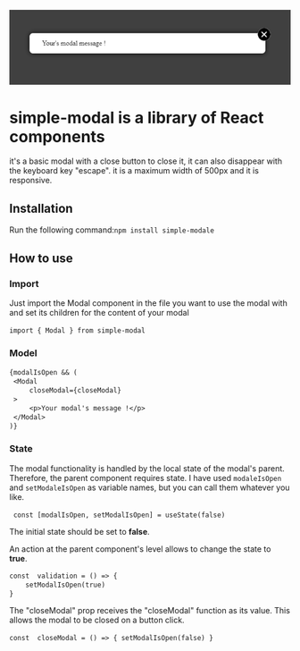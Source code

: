 ![Cover](src/lib/assets/modal-image.PNG)

# simple-modal is a library of React components 

it's a basic modal with a close button to close it, it can also disappear with the keyboard key "escape".
it is a maximum width of 500px and it is responsive.

## Installation

Run the following command:`npm install simple-modale`

## How to use

### Import

Just import the Modal component in the file you want to use the modal with and set its children for the content of your modal

`import { Modal } from simple-modal`

### Model

   ```
   {modalIsOpen && (
    <Modal
	    closeModal={closeModal}
    >
	    <p>Your modal's message !</p>	      
    </Modal>
)}
```

### State

The modal functionality is handled by the local state of the modal's parent. Therefore, the parent component requires state. I have used `modaleIsOpen` and `setModaleIsOpen` as variable names, but you can call them whatever you like.


`` const [modalIsOpen, setModalIsOpen] = useState(false)``



The initial state should be set to __false__.

An action at the parent component's level allows to change the state to __true__.

```
const  validation = () => {
    setModalIsOpen(true)
}

```

The "closeModal" prop receives the "closeModal" function as its value. This allows the modal to be closed on a button click.

``
 const  closeModal = () => {
    setModalIsOpen(false)
 }
``
